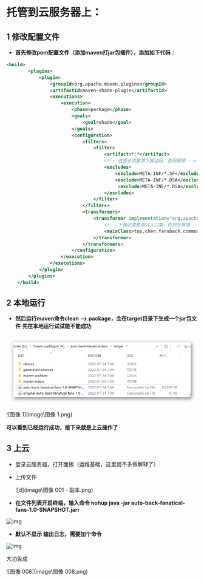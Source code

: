 #  托管到云服务器上：


## 1 修改配置文件


- **首先修改pom配置文件（添加maven打jar包插件），添加如下代码**：

```xml
<build>
        <plugins>
            <plugin>
                <groupId>org.apache.maven.plugins</groupId>
                <artifactId>maven-shade-plugin</artifactId>
                <executions>
                    <execution>
                        <phase>package</phase>
                        <goals>
                            <goal>shade</goal>
                        </goals>
                        <configuration>
                            <filters>
                                <filter>
                                    <artifact>*:*</artifact>
                                    <!-- 这里必须要填下面这段，否则报错 -->
                                    <excludes>
                                        <exclude>META-INF/*.SF</exclude>
                                        <exclude>META-INF/*.DSA</exclude>
                                         <exclude>META-INF/*.RSA</exclude>
                                    </excludes>
                                </filter>
                            </filters>
                            <transformers>
                                <transformer implementation="org.apache.maven.plugins.shade.resource.ManifestResourceTransformer">
                                    <!-- 下面这里要填对入口类，否则会报错 -->
                                    <mainClass>top.chen.fansback.common.spider.csdn.BackFansSpider</mainClass>
                                </transformer>
                            </transformers>
                        </configuration>
                    </execution>
                </executions>
            </plugin>
        </plugins>
    </build>
```
## 2 本地运行

- **然后运行maven命令clean --> package，会在target目录下生成一个jar包文件**
  **先在本地运行试试能不能成功**

![image-20220724141031125](image\P2022年7月24日_14h04m14s_008_.png)

![图像 1](image\图像 1.png)

**可以看到已经运行成功，接下来就是上云操作了**

## 3 上云

- 登录云服务器，打开面板（运维基础，这里就不多做解释了）

- 上传文件

  ![d](image\图像 001 - 副本.png)

- **在文件列表开启终端，输入命令 nohup java -jar auto-back-fanatical-fans-1.0-SNAPSHOT.jarr**

![img](https://secure2.wostatic.cn/static/4g522LndtN7sVRcvoncdVj/image.png?auth_key=1658646296-2M66LVVdbNeS3YDWd3ZFm3-0-bffca2ec5a818375f526c4f5cf32c997)

- **默认不显示 输出日志，需要加个命令**

![img](https://secure2.wostatic.cn/static/kVXd88EypNSwsPxuoTUSFN/image.png?auth_key=1658646308-4DCXiMvfBjGhQxZBHccCMM-0-5d9360ca56caca01d0c16899caf4a55f)

大功告成

![图像 008](image\图像 008.png)

